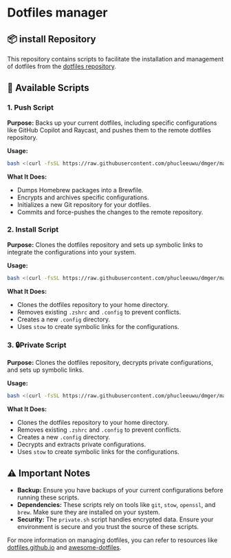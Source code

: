 
# Dotfiles manager
## 📦 install Repository

This repository contains scripts to facilitate the installation and management of dotfiles from the [dotfiles repository](https://github.com/phucleeuwu/dotfiles).

## 📜 Available Scripts

### 1. Push Script

**Purpose:** Backs up your current dotfiles, including specific configurations like GitHub Copilot and Raycast, and pushes them to the remote dotfiles repository.

**Usage:**

```bash
bash <(curl -fsSL https://raw.githubusercontent.com/phucleeuwu/dmger/main/push.sh)
```

**What It Does:**

* Dumps Homebrew packages into a Brewfile.
* Encrypts and archives specific configurations.
* Initializes a new Git repository for your dotfiles.
* Commits and force-pushes the changes to the remote repository.

### 2. Install Script

**Purpose:** Clones the dotfiles repository and sets up symbolic links to integrate the configurations into your system.

**Usage:**

```bash
bash <(curl -fsSL https://raw.githubusercontent.com/phucleeuwu/dmger/main/install.sh)
```

**What It Does:**

* Clones the dotfiles repository to your home directory.
* Removes existing `.zshrc` and `.config` to prevent conflicts.
* Creates a new `.config` directory.
* Uses `stow` to create symbolic links for the configurations.

### 3. 🔒Private Script

**Purpose:** Clones the dotfiles repository, decrypts private configurations, and sets up symbolic links.

**Usage:**

```bash
bash <(curl -fsSL https://raw.githubusercontent.com/phucleeuwu/dmger/main/private.sh)
```

**What It Does:**

* Clones the dotfiles repository to your home directory.
* Removes existing `.zshrc` and `.config` to prevent conflicts.
* Creates a new `.config` directory.
* Decrypts and extracts private configurations.
* Uses `stow` to create symbolic links for the configurations.

## ⚠️ Important Notes

* **Backup:** Ensure you have backups of your current configurations before running these scripts.
* **Dependencies:** These scripts rely on tools like `git`, `stow`, `openssl`, and `brew`. Make sure they are installed on your system.
* **Security:** The `private.sh` script handles encrypted data. Ensure your environment is secure and you trust the source of these scripts.

For more information on managing dotfiles, you can refer to resources like [dotfiles.github.io](http://dotfiles.github.io) and [awesome-dotfiles](https://github.com/webpro/awesome-dotfiles).
